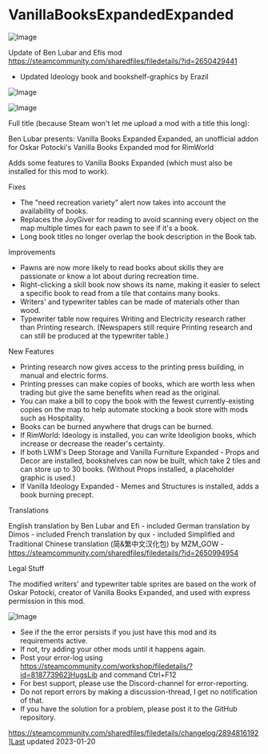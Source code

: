 # VanillaBooksExpandedExpanded

![Image](https://i.imgur.com/buuPQel.png)

Update of Ben Lubar and Efis mod
https://steamcommunity.com/sharedfiles/filedetails/?id=2650429441

- Updated Ideology book and bookshelf-graphics by Erazil

![Image](https://i.imgur.com/pufA0kM.png)

	
![Image](https://i.imgur.com/Z4GOv8H.png)

Full title (because Steam won't let me upload a mod with a title this long):

Ben Lubar presents: Vanilla Books Expanded Expanded, an unofficial addon for Oskar Potocki's Vanilla Books Expanded mod for RimWorld
	
Adds some features to Vanilla Books Expanded (which must also be installed for this mod to work).

Fixes

- The "need recreation variety" alert now takes into account the availability of books.
- Replaces the JoyGiver for reading to avoid scanning every object on the map multiple times for each pawn to see if it's a book.
- Long book titles no longer overlap the book description in the Book tab.

Improvements

- Pawns are now more likely to read books about skills they are passionate or know a lot about during recreation time.
- Right-clicking a skill book now shows its name, making it easier to select a specific book to read from a tile that contains many books.
- Writers' and typewriter tables can be made of materials other than wood.
- Typewriter table now requires Writing and Electricity research rather than Printing research. (Newspapers still require Printing research and can still be produced at the typewriter table.)

New Features

- Printing research now gives access to the printing press building, in manual and electric forms.
- Printing presses can make copies of books, which are worth less when trading but give the same benefits when read as the original.
- You can make a bill to copy the book with the fewest currently-existing copies on the map to help automate stocking a book store with mods such as Hospitality.
- Books can be burned anywhere that drugs can be burned.
- If RimWorld: Ideology is installed, you can write Ideoligion books, which increase or decrease the reader's certainty.
- If both LWM's Deep Storage and Vanilla Furniture Expanded - Props and Decor are installed, bookshelves can now be built, which take 2 tiles and can store up to 30 books. (Without Props installed, a placeholder graphic is used.)
- If Vanilla Ideology Expanded - Memes and Structures is installed, adds a book burning precept.

Translations

English translation by Ben Lubar and Efi - included
German translation by Dimos - included
French translation by qux - included
Simplified and Traditional Chinese translation (简&amp;繁中文汉化包) by MZM_GOW - https://steamcommunity.com/sharedfiles/filedetails/?id=2650994954

Legal Stuff

The modified writers' and typewriter table sprites are based on the work of Oskar Potocki, creator of Vanilla Books Expanded, and used with express permission in this mod.
	
![Image](https://i.imgur.com/PwoNOj4.png)



-  See if the the error persists if you just have this mod and its requirements active.
-  If not, try adding your other mods until it happens again.
-  Post your error-log using https://steamcommunity.com/workshop/filedetails/?id=818773962]HugsLib and command Ctrl+F12
-  For best support, please use the Discord-channel for error-reporting.
-  Do not report errors by making a discussion-thread, I get no notification of that.
-  If you have the solution for a problem, please post it to the GitHub repository.







https://steamcommunity.com/sharedfiles/filedetails/changelog/2894816192]Last updated 2023-01-20
